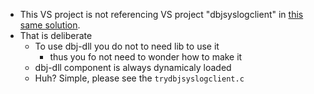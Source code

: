 
- This VS project is not referencing VS project "dbjsyslogclient" in [this same solution](https://github.com/dbj-data/dbjsysloglib). 
- That is deliberate
	- To use dbj-dll you do not to need lib to use it
	    - thus you fo not need to wonder how to make it
	- dbj-dll component is always dynamicaly loaded
	- Huh? Simple, please see the `trydbjsyslogclient.c`
